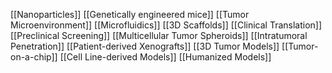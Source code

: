 [[Nanoparticles]]
[[Genetically engineered mice]]
[[Tumor Microenvironment]]
[[Microfluidics]]
[[3D Scaffolds]]
[[Clinical Translation]]
[[Preclinical Screening]]
[[Multicellular Tumor Spheroids]]
[[Intratumoral Penetration]]
[[Patient-derived Xenografts]]
[[3D Tumor Models]]
[[Tumor-on-a-chip]]
[[Cell Line-derived Models]]
[[Humanized Models]]
